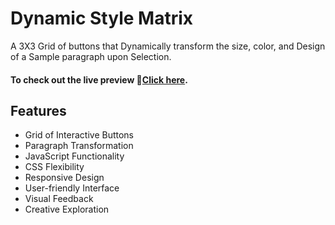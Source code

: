 
# Dynamic Style Matrix

A 3X3 Grid of buttons that Dynamically transform the size, color, and Design of a Sample paragraph upon Selection.

#### To check out the live preview 🔗[Click here](http://127.0.0.1:5500/3X3%20grid%20Button/index.html).

## Features

- Grid of Interactive Buttons
- Paragraph Transformation
- JavaScript Functionality
- CSS Flexibility
- Responsive Design
- User-friendly Interface
- Visual Feedback
- Creative Exploration











